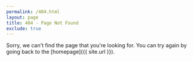 ```yaml
---
permalink: /404.html
layout: page
title: 404 - Page Not Found
exclude: true
---
```

Sorry, we can't find the page that you're looking for. You can try again by going back to the [homepage]({{ site.url }}).
